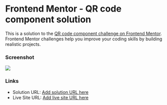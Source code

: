 # Frontend Mentor - QR code component solution

This is a solution to the [QR code component challenge on Frontend Mentor](https://www.frontendmentor.io/challenges/qr-code-component-iux_sIO_H). Frontend Mentor challenges help you improve your coding skills by building realistic projects. 


### Screenshot

![]("./screenshot.jpg")


### Links

- Solution URL: [Add solution URL here](https://github.com/LuisRodriguez98/qr-code-component-main)
- Live Site URL: [Add live site URL here](https://luisrodriguez98.github.io/qr-code-component-main/)


